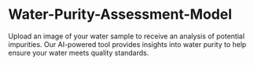 # Water-Purity-Assessment-Model
Upload an image of your water sample to receive an analysis of potential impurities. Our AI-powered tool provides insights into water purity to help ensure your water meets quality standards. 
